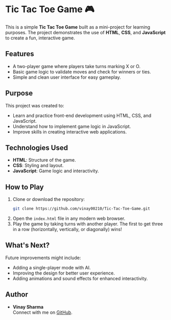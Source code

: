 
# Tic Tac Toe Game 🎮

This is a simple **Tic Tac Toe Game** built as a mini-project for learning purposes. The project demonstrates the use of **HTML**, **CSS**, and **JavaScript** to create a fun, interactive game.

## Features
- A two-player game where players take turns marking X or O.
- Basic game logic to validate moves and check for winners or ties.
- Simple and clean user interface for easy gameplay.

## Purpose
This project was created to:
- Learn and practice front-end development using HTML, CSS, and JavaScript.
- Understand how to implement game logic in JavaScript.
- Improve skills in creating interactive web applications.

## Technologies Used
- **HTML**: Structure of the game.
- **CSS**: Styling and layout.
- **JavaScript**: Game logic and interactivity.

## How to Play
1. Clone or download the repository:
   ```bash
   git clone https://github.com/vinay00210/Tic-Tac-Toe-Game.git
   ```
2. Open the `index.html` file in any modern web browser.
3. Play the game by taking turns with another player. The first to get three in a row (horizontally, vertically, or diagonally) wins!

## What's Next?
Future improvements might include:
- Adding a single-player mode with AI.
- Improving the design for better user experience.
- Adding animations and sound effects for enhanced interactivity.

## Author
- **Vinay Sharma**  
  Connect with me on [GitHub](https://github.com/vinay00210).
